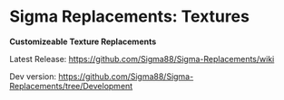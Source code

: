 # Sigma Replacements: Textures


**Customizeable Texture Replacements**


Latest Release: https://github.com/Sigma88/Sigma-Replacements/wiki

Dev version: https://github.com/Sigma88/Sigma-Replacements/tree/Development
